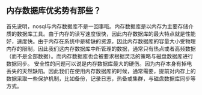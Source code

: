 ## 内存数据库优劣势有那些？

首先说明，nosql与内存数据库不是一回事哦。内存数据库是以内存为主要存储介质的数据库工具。由于内存的读写速度很快，因此内存数据库的最大特点就是性能好，速度快。由于内存在系统中是稀缺的资源，因此内存数据库的容量大小受物理内存的限制，因此我们这内存数据库中所管理的数据，通常只有热点或者高频数据（而不是全部数据）。而内存数据库也会被要求根据灵活的策略与磁盘数据库进行数据同步。
安全性的问题可以说是内存数据库最大的硬伤。因为内存本身有掉电丢失的天然缺陷。因此我们在使用内存数据库的时候，通常需要，提前对内存上的数据采取一些保护机制，比如备份，记录日志，热备或集群，与磁盘数据库同步等方式。